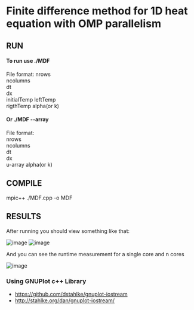 # Finite difference method for 1D heat equation with OMP parallelism

## RUN
#### To run use ./MDF <File>
  
File format:
  nrows  
  ncolumns   
  dt  
  dx  
  initialTemp 
  leftTemp  
  rigthTemp 
  alpha(or k)
  
#### Or ./MDF <File> --array 
  
File format:  
  nrows  
  ncolumns   
  dt  
  dx  
  u-array
  alpha(or k)
  
## COMPILE
  mpic++ ./MDF.cpp -o MDF
  
## RESULTS
  
After running you should view something like that:
  
  ![image](https://user-images.githubusercontent.com/78771070/156382768-a2cdf7d8-f85c-4028-9a01-adbfdfb6f5de.png)
  ![image](https://user-images.githubusercontent.com/78771070/156382796-0a173a98-f412-4522-8f24-9e8d38364a3a.png)

And you can see the runtime measurement for a single core and n cores
  
  ![image](https://user-images.githubusercontent.com/78771070/156383164-1fe8298e-5c7b-40b7-8956-b072414c9ad0.png)

  
### Using GNUPlot c++ Library 
  * https://github.com/dstahlke/gnuplot-iostream
  * http://stahlke.org/dan/gnuplot-iostream/
